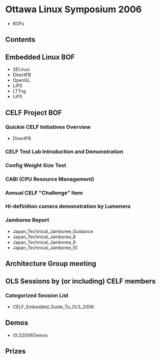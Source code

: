 # Ottawa Linux Symposium 2006
* BOFs
## Contents
## Embedded Linux BOF
* SELinux
* DirectFB
* OpenGL
* LiPS
* LTTng
* LiPS
## CELF Project BOF
### Quickie CELF Initiatives Overview
* DirectFB
### CELF Test Lab Introduction and Demonstration
### Config Weight Size Test
### CABI (CPU Resource Management)
### Annual CELF "Challenge" Item
### Hi-definition camera demonstration by Lumenera
### Jamboree Report
* Japan_Technical_Jamboree_Guidance
* Japan_Technical_Jamboree_8
* Japan_Technical_Jamboree_9
* Japan_Technical_Jamboree_10
## Architecture Group meeting
## OLS Sessions by (or including) CELF members
### Categorized Session List
* CELF_Embedded_Guide_To_OLS_2006
## Demos
* OLS2006Demos
## Prizes
